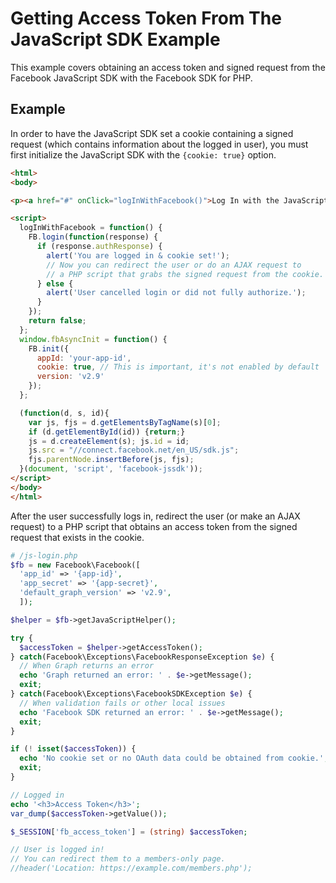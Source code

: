 # Getting Access Token From The JavaScript SDK Example

This example covers obtaining an access token and signed request from the Facebook JavaScript SDK with the Facebook SDK for PHP.

## Example

In order to have the JavaScript SDK set a cookie containing a signed request (which contains information about the logged in user), you must first initialize the JavaScript SDK with the `{cookie: true}` option.

```html
<html>
<body>

<p><a href="#" onClick="logInWithFacebook()">Log In with the JavaScript SDK</a></p>

<script>
  logInWithFacebook = function() {
    FB.login(function(response) {
      if (response.authResponse) {
        alert('You are logged in & cookie set!');
        // Now you can redirect the user or do an AJAX request to
        // a PHP script that grabs the signed request from the cookie.
      } else {
        alert('User cancelled login or did not fully authorize.');
      }
    });
    return false;
  };
  window.fbAsyncInit = function() {
    FB.init({
      appId: 'your-app-id',
      cookie: true, // This is important, it's not enabled by default
      version: 'v2.9'
    });
  };

  (function(d, s, id){
    var js, fjs = d.getElementsByTagName(s)[0];
    if (d.getElementById(id)) {return;}
    js = d.createElement(s); js.id = id;
    js.src = "//connect.facebook.net/en_US/sdk.js";
    fjs.parentNode.insertBefore(js, fjs);
  }(document, 'script', 'facebook-jssdk'));
</script>
</body>
</html>
```

After the user successfully logs in, redirect the user (or make an AJAX request) to a PHP script that obtains an access token from the signed request that exists in the cookie.

```php
# /js-login.php
$fb = new Facebook\Facebook([
  'app_id' => '{app-id}',
  'app_secret' => '{app-secret}',
  'default_graph_version' => 'v2.9',
  ]);

$helper = $fb->getJavaScriptHelper();

try {
  $accessToken = $helper->getAccessToken();
} catch(Facebook\Exceptions\FacebookResponseException $e) {
  // When Graph returns an error
  echo 'Graph returned an error: ' . $e->getMessage();
  exit;
} catch(Facebook\Exceptions\FacebookSDKException $e) {
  // When validation fails or other local issues
  echo 'Facebook SDK returned an error: ' . $e->getMessage();
  exit;
}

if (! isset($accessToken)) {
  echo 'No cookie set or no OAuth data could be obtained from cookie.';
  exit;
}

// Logged in
echo '<h3>Access Token</h3>';
var_dump($accessToken->getValue());

$_SESSION['fb_access_token'] = (string) $accessToken;

// User is logged in!
// You can redirect them to a members-only page.
//header('Location: https://example.com/members.php');
```
